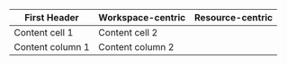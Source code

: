 First Header | Workspace-centric | Resource-centric
------------ | ------------- | ------------
Content cell 1 | Content cell 2
Content column 1 | Content column 2
